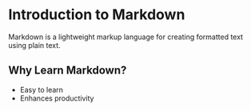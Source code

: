 # Introduction to Markdown

Markdown is a lightweight markup language for creating formatted text using plain text.

## Why Learn Markdown?
- Easy to learn
- Enhances productivity
